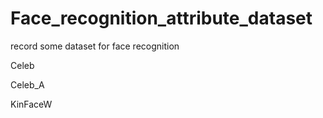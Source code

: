 # Face_recognition_attribute_dataset
record some dataset for face recognition

Celeb

Celeb_A

KinFaceW
